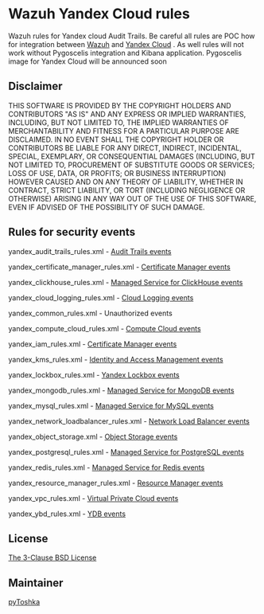 # Wazuh Yandex Cloud rules

Wazuh rules for Yandex cloud Audit Trails. Be careful all rules are POC how for integration between [Wazuh](https://wazuh.com/) and [Yandex Cloud](https://cloud.yandex.com/)
. As well rules will not work without Pygoscelis integration and Kibana application. Pygoscelis image for Yandex Cloud will be announced soon

## Disclaimer
THIS SOFTWARE IS PROVIDED BY THE COPYRIGHT HOLDERS AND CONTRIBUTORS "AS IS"
AND ANY EXPRESS OR IMPLIED WARRANTIES, INCLUDING, BUT NOT LIMITED TO, THE
IMPLIED WARRANTIES OF MERCHANTABILITY AND FITNESS FOR A PARTICULAR PURPOSE ARE
DISCLAIMED. IN NO EVENT SHALL THE COPYRIGHT HOLDER OR CONTRIBUTORS BE LIABLE
FOR ANY DIRECT, INDIRECT, INCIDENTAL, SPECIAL, EXEMPLARY, OR CONSEQUENTIAL
DAMAGES (INCLUDING, BUT NOT LIMITED TO, PROCUREMENT OF SUBSTITUTE GOODS OR
SERVICES; LOSS OF USE, DATA, OR PROFITS; OR BUSINESS INTERRUPTION) HOWEVER
CAUSED AND ON ANY THEORY OF LIABILITY, WHETHER IN CONTRACT, STRICT LIABILITY,
OR TORT (INCLUDING NEGLIGENCE OR OTHERWISE) ARISING IN ANY WAY OUT OF THE USE
OF THIS SOFTWARE, EVEN IF ADVISED OF THE POSSIBILITY OF SUCH DAMAGE.

## Rules for security events

yandex_audit_trails_rules.xml  - [Audit Trails events](https://cloud.yandex.com/en/docs/audit-trails/concepts/events#audit-trails)

yandex_certificate_manager_rules.xml - [Certificate Manager events](https://cloud.yandex.com/en/docs/audit-trails/concepts/events#certificate-manager)

yandex_clickhouse_rules.xml - [Managed Service for ClickHouse events](https://cloud.yandex.com/en/docs/audit-trails/concepts/events#managed-service-for-clickhouse)

yandex_cloud_logging_rules.xml - [Cloud Logging events](https://cloud.yandex.com/en/docs/audit-trails/concepts/events#cloud-logging-name)

yandex_common_rules.xml - Unauthorized events

yandex_compute_cloud_rules.xml - [Compute Cloud events](https://cloud.yandex.com/en/docs/audit-trails/concepts/events#compute)

yandex_iam_rules.xml - [Certificate Manager events](https://cloud.yandex.com/en/docs/audit-trails/concepts/events#certificate-manager)

yandex_kms_rules.xml - [Identity and Access Management events](https://cloud.yandex.com/en/docs/audit-trails/concepts/events#iam)

yandex_lockbox_rules.xml - [Yandex Lockbox events](https://cloud.yandex.com/en/docs/audit-trails/concepts/events#lockbox)

yandex_mongodb_rules.xml - [Managed Service for MongoDB events](https://cloud.yandex.com/en/docs/audit-trails/concepts/events#managed-service-for-mongodb)

yandex_mysql_rules.xml - [Managed Service for MySQL events](https://cloud.yandex.com/en/docs/audit-trails/concepts/events#managed-service-for-mysql)

yandex_network_loadbalancer_rules.xml - [Network Load Balancer events](https://cloud.yandex.com/en/docs/audit-trails/concepts/events#network-load-balancer)

yandex_object_storage.xml - [Object Storage events](https://cloud.yandex.com/en/docs/audit-trails/concepts/events#objstorage)

yandex_postgresql_rules.xml - [Managed Service for PostgreSQL events](https://cloud.yandex.com/en/docs/audit-trails/concepts/events#managed-service-for-postgresql)

yandex_redis_rules.xml - [Managed Service for Redis events](https://cloud.yandex.com/en/docs/audit-trails/concepts/events#managed-service-for-redis)

yandex_resource_manager_rules.xml - [Resource Manager events](https://cloud.yandex.com/en/docs/audit-trails/concepts/events#resmgr)

yandex_vpc_rules.xml - [Virtual Private Cloud events](https://cloud.yandex.com/en/docs/audit-trails/concepts/events#vpc)

yandex_ybd_rules.xml - [YDB events](https://cloud.yandex.com/en/docs/audit-trails/concepts/events#ydb)

## License
[The 3-Clause BSD License](https://opensource.org/licenses/BSD-3-Clause)

## Maintainer

[pyToshka](https://github.com/pyToshka)
